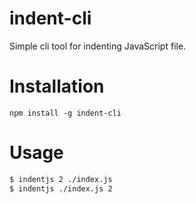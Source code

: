 # indent-cli

Simple cli tool for indenting JavaScript file.

# Installation

`npm install -g indent-cli`

# Usage

```bash
$ indentjs 2 ./index.js
$ indentjs ./index.js 2
```